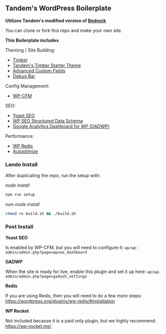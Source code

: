 ## Tandem's WordPress Boilerplate

**Utilizes Tandem's modified version of [Bedrock](https://github.com/thinktandem/bedrock)**

You can clone or fork this repo and make your own site.

**This Boilerplate includes**

Theming / Site Building:
* [Timber](https://github.com/timber/timber)
* [Tandem's Timber Starter Theme](https://github.com/thinktandem/timber-starter-theme)
* [Advanced Custom Fields](https://wordpress.org/plugins/advanced-custom-fields/)
* [Debug Bar](https://wordpress.org/plugins/debug-bar/)

Config Management:
* [WP-CFM](https://wordpress.org/plugins/wp-cfm/)

SEO:
* [Yoast SEO](https://wordpress.org/plugins/wordpress-seo/)
* [WP SEO Structured Data Schema](https://wordpress.org/plugins/wp-seo-structured-data-schema/)
* [Google Analytics Dashboard for WP (GADWP)](https://wordpress.org/plugins/google-analytics-dashboard-for-wp/)

Performance:
* [WP Redis](https://wordpress.org/plugins/wp-redis)
* [Autoptimize](https://wordpress.org/plugins/autoptimize/)

### Lando Install

After duplicating the repo, run the setup with:

_node install_

```bash
npm run setup
```

_non-node install_

```bash
chmod +x build.sh && ./build.sh
```

### Post Install

**Yoast SEO**

Is enabled by WP-CFM, but you will need to configure it: ```wp/wp-admin/admin.php?page=wpseo_dashboard```

**GADWP**

When the site is ready for live, enable this plugin and set it up here: ```wp/wp-admin/admin.php?page=gadash_settings```

**Redis**

If you are using Redis, then you will need to do a few more steps: https://wordpress.org/plugins/wp-redis/#installation

**WP Rocket**

Not included because it is a paid only plugin, but we highly recommend: https://wp-rocket.me/

